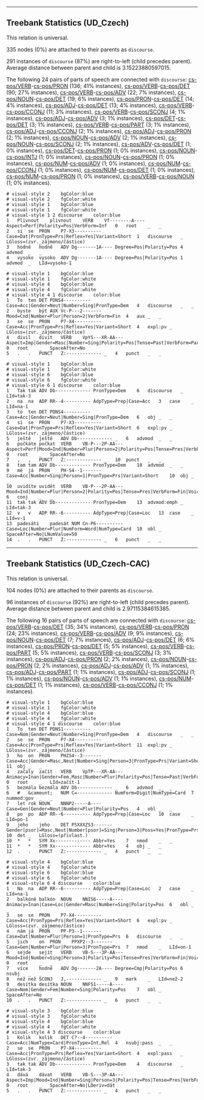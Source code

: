 

--------------------------------------------------------------------------------

## Treebank Statistics (UD_Czech)

This relation is universal.

335 nodes (0%) are attached to their parents as `discourse`.

291 instances of `discourse` (87%) are right-to-left (child precedes parent).
Average distance between parent and child is 3.15223880597015.

The following 24 pairs of parts of speech are connected with `discourse`: [cs-pos/VERB]()-[cs-pos/PRON]() (136; 41% instances), [cs-pos/VERB]()-[cs-pos/DET]() (90; 27% instances), [cs-pos/VERB]()-[cs-pos/ADV]() (22; 7% instances), [cs-pos/NOUN]()-[cs-pos/DET]() (19; 6% instances), [cs-pos/PRON]()-[cs-pos/DET]() (14; 4% instances), [cs-pos/ADJ]()-[cs-pos/DET]() (13; 4% instances), [cs-pos/VERB]()-[cs-pos/CCONJ]() (11; 3% instances), [cs-pos/VERB]()-[cs-pos/SCONJ]() (4; 1% instances), [cs-pos/ADJ]()-[cs-pos/ADV]() (3; 1% instances), [cs-pos/DET]()-[cs-pos/DET]() (3; 1% instances), [cs-pos/VERB]()-[cs-pos/PART]() (3; 1% instances), [cs-pos/ADJ]()-[cs-pos/CCONJ]() (2; 1% instances), [cs-pos/ADJ]()-[cs-pos/PRON]() (2; 1% instances), [cs-pos/NOUN]()-[cs-pos/ADV]() (2; 1% instances), [cs-pos/NOUN]()-[cs-pos/SCONJ]() (2; 1% instances), [cs-pos/ADV]()-[cs-pos/DET]() (1; 0% instances), [cs-pos/DET]()-[cs-pos/PRON]() (1; 0% instances), [cs-pos/NOUN]()-[cs-pos/INTJ]() (1; 0% instances), [cs-pos/NOUN]()-[cs-pos/PRON]() (1; 0% instances), [cs-pos/NUM]()-[cs-pos/ADV]() (1; 0% instances), [cs-pos/NUM]()-[cs-pos/CCONJ]() (1; 0% instances), [cs-pos/NUM]()-[cs-pos/DET]() (1; 0% instances), [cs-pos/NUM]()-[cs-pos/PRON]() (1; 0% instances), [cs-pos/VERB]()-[cs-pos/NOUN]() (1; 0% instances).


~~~ conllu
# visual-style 2	bgColor:blue
# visual-style 2	fgColor:white
# visual-style 1	bgColor:blue
# visual-style 1	fgColor:white
# visual-style 1 2 discourse	color:blue
1	Plivnout	plivnout	VERB	Vf--------A----	Aspect=Perf|Polarity=Pos|VerbForm=Inf	0	root	_	_
2	si	se	PRON	P7-X3----------	Case=Dat|PronType=Prs|Reflex=Yes|Variant=Short	1	discourse	_	LGloss=(zvr._zájmeno/částice)
3	hodně	hodně	ADV	Dg-------1A----	Degree=Pos|Polarity=Pos	4	advmod	_	_
4	vysoko	vysoko	ADV	Dg-------1A----	Degree=Pos|Polarity=Pos	1	advmod	_	LId=vysoko-1

~~~


~~~ conllu
# visual-style 1	bgColor:blue
# visual-style 1	fgColor:white
# visual-style 4	bgColor:blue
# visual-style 4	fgColor:white
# visual-style 4 1 discourse	color:blue
1	To	ten	DET	PDNS4----------	Case=Acc|Gender=Neut|Number=Sing|PronType=Dem	4	discourse	_	_
2	byste	být	AUX	Vc-P---2-------	Mood=Cnd|Number=Plur|Person=2|VerbForm=Fin	4	aux	_	_
3	se	se	PRON	P7-X4----------	Case=Acc|PronType=Prs|Reflex=Yes|Variant=Short	4	expl:pv	_	LGloss=(zvr._zájmeno/částice)
4	divil	divit	VERB	VpYS---XR-AA---	Aspect=Imp|Gender=Masc|Number=Sing|Polarity=Pos|Tense=Past|VerbForm=Part|Voice=Act	0	root	_	SpaceAfter=No
5	.	.	PUNCT	Z:-------------	_	4	punct	_	_

~~~


~~~ conllu
# visual-style 1	bgColor:blue
# visual-style 1	fgColor:white
# visual-style 6	bgColor:blue
# visual-style 6	fgColor:white
# visual-style 6 1 discourse	color:blue
1	Tak	tak	ADV	Db-------------	PronType=Dem	6	discourse	_	LId=tak-3
2	na	na	ADP	RR--4----------	AdpType=Prep|Case=Acc	3	case	_	LId=na-1
3	to	ten	DET	PDNS4----------	Case=Acc|Gender=Neut|Number=Sing|PronType=Dem	6	obj	_	_
4	si	se	PRON	P7-X3----------	Case=Dat|PronType=Prs|Reflex=Yes|Variant=Short	6	expl:pv	_	LGloss=(zvr._zájmeno/částice)
5	ještě	ještě	ADV	Db-------------	_	6	advmod	_	_
6	počkáte	počkat	VERB	VB-P---2P-AA---	Aspect=Perf|Mood=Ind|Number=Plur|Person=2|Polarity=Pos|Tense=Pres|VerbForm=Fin|Voice=Act	0	root	_	SpaceAfter=No
7	,	,	PUNCT	Z:-------------	_	10	punct	_	_
8	tam	tam	ADV	Db-------------	PronType=Dem	10	advmod	_	_
9	mě	já	PRON	PH-S4--1-------	Case=Acc|Number=Sing|Person=1|PronType=Prs|Variant=Short	10	obj	_	_
10	uvidíte	uvidět	VERB	VB-P---2P-AA---	Mood=Ind|Number=Plur|Person=2|Polarity=Pos|Tense=Pres|VerbForm=Fin|Voice=Act	6	conj	_	_
11	tak	tak	ADV	Db-------------	PronType=Dem	13	advmod:emph	_	LId=tak-3
12	v	v	ADP	RR--6----------	AdpType=Prep|Case=Loc	13	case	_	LId=v-1
13	padesáti	padesát	NUM	Cn-P6----------	Case=Loc|Number=Plur|NumForm=Word|NumType=Card	10	obl	_	SpaceAfter=No|LNumValue=50
14	.	.	PUNCT	Z:-------------	_	6	punct	_	_

~~~




--------------------------------------------------------------------------------

## Treebank Statistics (UD_Czech-CAC)

This relation is universal.

104 nodes (0%) are attached to their parents as `discourse`.

96 instances of `discourse` (92%) are right-to-left (child precedes parent).
Average distance between parent and child is 2.97115384615385.

The following 16 pairs of parts of speech are connected with `discourse`: [cs-pos/VERB]()-[cs-pos/DET]() (35; 34% instances), [cs-pos/VERB]()-[cs-pos/PRON]() (24; 23% instances), [cs-pos/VERB]()-[cs-pos/ADV]() (9; 9% instances), [cs-pos/NOUN]()-[cs-pos/DET]() (7; 7% instances), [cs-pos/ADJ]()-[cs-pos/DET]() (6; 6% instances), [cs-pos/PRON]()-[cs-pos/DET]() (5; 5% instances), [cs-pos/VERB]()-[cs-pos/PART]() (5; 5% instances), [cs-pos/VERB]()-[cs-pos/SCONJ]() (3; 3% instances), [cs-pos/ADJ]()-[cs-pos/PRON]() (2; 2% instances), [cs-pos/NOUN]()-[cs-pos/PRON]() (2; 2% instances), [cs-pos/ADJ]()-[cs-pos/ADV]() (1; 1% instances), [cs-pos/ADJ]()-[cs-pos/PART]() (1; 1% instances), [cs-pos/ADJ]()-[cs-pos/SCONJ]() (1; 1% instances), [cs-pos/NOUN]()-[cs-pos/ADV]() (1; 1% instances), [cs-pos/NUM]()-[cs-pos/DET]() (1; 1% instances), [cs-pos/VERB]()-[cs-pos/CCONJ]() (1; 1% instances).


~~~ conllu
# visual-style 1	bgColor:blue
# visual-style 1	fgColor:white
# visual-style 4	bgColor:blue
# visual-style 4	fgColor:white
# visual-style 4 1 discourse	color:blue
1	To	ten	DET	PDNS1----------	Case=Nom|Gender=Neut|Number=Sing|PronType=Dem	4	discourse	_	_
2	se	se	PRON	P7-X4----------	Case=Acc|PronType=Prs|Reflex=Yes|Variant=Short	11	expl:pv	_	LGloss=(zvr._zájmeno/částice)
3	ho	on	PRON	PHZS4--3-------	Case=Acc|Gender=Masc,Neut|Number=Sing|Person=3|PronType=Prs|Variant=Short	11	obj	_	_
4	začaly	začít	VERB	VpTP---XR-AA---	Animacy=Inan|Gender=Fem,Masc|Number=Plur|Polarity=Pos|Tense=Past|VerbForm=Part|Voice=Act	0	root	_	LId=začít-1
5	bezmála	bezmála	ADV	Db-------------	_	6	advmod	_	_
6	#	&camount;	NUM	C=-------------	NumForm=Digit|NumType=Card	7	nummod:gov	_	_
7	let	rok	NOUN	NNNP2-----A----	Case=Gen|Gender=Neut|Number=Plur|Polarity=Pos	4	obl	_	_
8	po	po	ADP	RR--6----------	AdpType=Prep|Case=Loc	10	case	_	LId=po-1
9	jeho	jeho	DET	PSXXXZS3-------	Gender[psor]=Masc,Neut|Number[psor]=Sing|Person=3|Poss=Yes|PronType=Prs	10	det	_	LGloss=(přivlast.)
10	*	*	SYM	Xx-------------	Abbr=Yes	7	nmod	_	_
11	*	*	SYM	Xx-------------	Abbr=Yes	4	obj	_	_
12	.	.	PUNCT	Z:-------------	_	4	punct	_	_

~~~


~~~ conllu
# visual-style 4	bgColor:blue
# visual-style 4	fgColor:white
# visual-style 6	bgColor:blue
# visual-style 6	fgColor:white
# visual-style 6 4 discourse	color:blue
1	Na	na	ADP	RR--6----------	AdpType=Prep|Case=Loc	2	case	_	LId=na-1
2	balkóně	balkón	NOUN	NNIS6-----A----	Animacy=Inan|Case=Loc|Gender=Masc|Number=Sing|Polarity=Pos	6	obl	_	_
3	se	se	PRON	P7-X4----------	Case=Acc|PronType=Prs|Reflex=Yes|Variant=Short	6	expl:pv	_	LGloss=(zvr._zájmeno/částice)
4	nám	já	PRON	PP-P3--1-------	Case=Dat|Number=Plur|Person=1|PronType=Prs	6	discourse	_	_
5	jich	on	PRON	PPXP2--3-------	Case=Gen|Number=Plur|Person=3|PronType=Prs	7	nmod	_	LId=on-1
6	sejde	sejít	VERB	VB-S---3P-AA---	Mood=Ind|Number=Sing|Person=3|Polarity=Pos|Tense=Pres|VerbForm=Fin|Voice=Act	0	root	_	_
7	více	hodně	ADV	Dg-------2A----	Degree=Cmp|Polarity=Pos	6	nsubj	_	_
8	než	než	SCONJ	J,-------------	_	9	mark	_	LId=než-2
9	desítka	desítka	NOUN	NNFS1-----A----	Case=Nom|Gender=Fem|Number=Sing|Polarity=Pos	7	obl	_	SpaceAfter=No
10	.	.	PUNCT	Z:-------------	_	6	punct	_	_

~~~


~~~ conllu
# visual-style 3	bgColor:blue
# visual-style 3	fgColor:white
# visual-style 4	bgColor:blue
# visual-style 4	fgColor:white
# visual-style 4 3 discourse	color:blue
1	Kolik	kolik	DET	C?--4----------	Case=Acc|NumType=Card|PronType=Int,Rel	4	nsubj:pass	_	_
2	se	se	PRON	P7-X4----------	Case=Acc|PronType=Prs|Reflex=Yes|Variant=Short	4	expl:pass	_	LGloss=(zvr._zájmeno/částice)
3	tak	tak	ADV	Db-------------	PronType=Dem	4	discourse	_	LId=tak-3
4	dává	dávat	VERB	VB-S---3P-AA---	Aspect=Imp|Mood=Ind|Number=Sing|Person=3|Polarity=Pos|Tense=Pres|VerbForm=Fin|Voice=Act	0	root	_	SpaceAfter=No|LDeriv=dát
5	.	.	PUNCT	Z:-------------	_	4	punct	_	_

~~~


